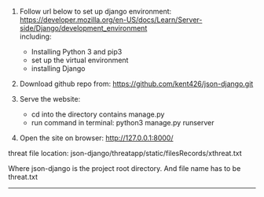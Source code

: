 1. Follow url below to set up django environment:
	https://developer.mozilla.org/en-US/docs/Learn/Server-side/Django/development_environment  
   including: 
	- Installing Python 3 and pip3
	- set up the virtual environment
	- installing Django

2. Download github repo from:
	https://github.com/kent426/json-django.git 

3. Serve the website:
   - cd into the directory contains manage.py
   - run command in terminal: python3 manage.py runserver

4. Open the site on browser: http://127.0.0.1:8000/



threat file location:
	json-django/threatapp/static/filesRecords/xthreat.txt

Where json-django is the project root directory.
And file name has to be threat.txt


------------------------------------


		
